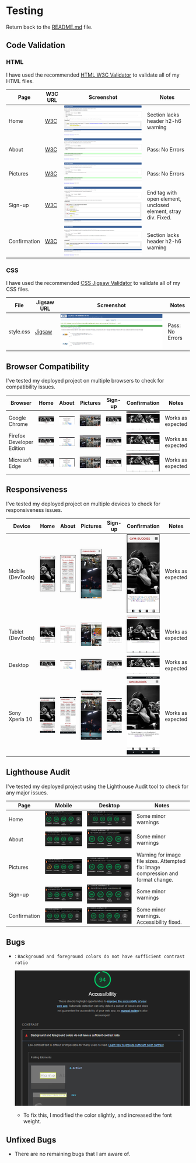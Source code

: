 # Testing

Return back to the [README.md](README.md) file.

## Code Validation

### HTML

I have used the recommended [HTML W3C Validator](https://validator.w3.org) to validate all of my HTML files.

| Page | W3C URL | Screenshot | Notes |
| --- | --- | --- | --- |
| Home | [W3C](https://validator.w3.org/nu/?doc=https%3A%2F%2Fdavidfb94.github.io%2Fproject-1-grouptraining%2Findex.html) | ![screenshot](documentation/validation/html-validation-index.png) | Section lacks header h2-h6 warning |
| About | [W3C](https://validator.w3.org/nu/?doc=https%3A%2F%2Fdavidfb94.github.io%2Fproject-1-grouptraining%2Fabout.html) | ![screenshot](documentation/validation/html-validation-about.png) | Pass: No Errors|
| Pictures| [W3C](https://validator.w3.org/nu/?doc=https%3A%2F%2Fdavidfb94.github.io%2Fproject-1-grouptraining%2Fpictures.html) | ![screenshot](documentation/validation/html-validation-pictures.png) | Pass: No Errors |
| Sign-up | [W3C](https://validator.w3.org/nu/?doc=https%3A%2F%2Fdavidfb94.github.io%2Fproject-1-grouptraining%2Fsign-up.html) | ![screenshot](documentation/validation/html-validation-signup.png) | End tag with open element, unclosed element, stray div. Fixed.|
| Confirmation | [W3C](https://validator.w3.org/nu/?doc=https%3A%2F%2Fdavidfb94.github.io%2Fproject-1-grouptraining%2Fconfirmation.html%3Ff-name%3DTesting%26l-name%3DTesting%26email%3Dtesting%2540testing.com) | ![screenshot](documentation/validation/html-validation-confirmation.png) | Section lacks header h2-h6 warning |

### CSS

I have used the recommended [CSS Jigsaw Validator](https://jigsaw.w3.org/css-validator) to validate all of my CSS files.

| File | Jigsaw URL | Screenshot | Notes |
| --- | --- | --- | --- |
| style.css | [Jigsaw](https://jigsaw.w3.org/css-validator/validator?uri=https%3A%2F%2Fdavidfb94.github.io%2Fproject-1-grouptraining%2F&profile=css3svg&usermedium=all&warning=1&vextwarning=&lang=en) | ![screenshot](documentation/validation/css-validator.png) | Pass: No Errors |

## Browser Compatibility

I've tested my deployed project on multiple browsers to check for compatibility issues.

| Browser | Home | About | Pictures | Sign-up | Confirmation | Notes |
| --- | --- | --- | --- | --- | --- | --- |
| Google Chrome | ![screenshot](documentation/browsers/chrome-home.png) | ![screenshot](documentation/browsers/chrome-about.png) | ![screenshot](documentation/browsers/chrome-pictures.png) | ![screenshot](documentation/browsers/chrome-signup.png) | ![screenshot](documentation/browsers/chrome-confirmation.png) | Works as expected |
| Firefox Developer Edition | ![screenshot](documentation/browsers/firefoxdev-home.png) | ![screenshot](documentation/browsers/firefoxdev-about.png) | ![screenshot](documentation/browsers/firefoxdev-pictures.png) | ![screenshot](documentation/browsers/firefoxdev-signup.png) | ![screenshot](documentation/browsers/firefoxdev-confirmation.png) | Works as expected |
| Microsoft Edge | ![screenshot](documentation/browsers/msedge-home.png) | ![screenshot](documentation/browsers/msedge-about.png) | ![screenshot](documentation/browsers/msedge-pictures.png) | ![screenshot](documentation/browsers/msedge-signup.png) | ![screenshot](documentation/browsers/msedge-confirmation.png) | Works as expected |

## Responsiveness

I've tested my deployed project on multiple devices to check for responsiveness issues.

| Device | Home | About | Pictures | Sign-up | Confirmation | Notes |
| --- | --- | --- | --- | --- | --- | --- |
| Mobile (DevTools) | ![screenshot](documentation/responsivness/mobile-home.png) | ![screenshot](documentation/responsivness/mobile-about.png) | ![screenshot](documentation/responsivness/mobile-pictures.png) | ![screenshot](documentation/responsivness/mobile-signup.png) | ![screenshot](documentation/responsivness/mobile-confirmation.png) | Works as expected |
| Tablet (DevTools) | ![screenshot](documentation/responsivness/tablet-home.png) | ![screenshot](documentation/responsivness/tablet-about.png) | ![screenshot](documentation/responsivness/tablet-pictures.png) | ![screenshot](documentation/responsivness/tablet-signup.png) | ![screenshot](documentation/responsivness/tablet-confirmation.png) | Works as expected |
| Desktop | ![screenshot](documentation/browsers/chrome-home.png) | ![screenshot](documentation/browsers/chrome-about.png) | ![screenshot](documentation/browsers/chrome-pictures.png) | ![screenshot](documentation/browsers/chrome-signup.png) | ![screenshot](documentation/browsers/chrome-confirmation.png) | Works as expected |
| Sony Xperia 10 | ![screenshot](documentation/responsivness/xperia-home.jpg) | ![screenshot](documentation/responsivness/xperia-about.jpg) | ![screenshot](documentation/responsivness/xperia-pictures.jpg) | ![screenshot](documentation/responsivness/xperia-signup.jpg) | ![screenshot](documentation/responsivness/xperia-confirmation.jpg) | Works as expected |

## Lighthouse Audit

I've tested my deployed project using the Lighthouse Audit tool to check for any major issues.

| Page | Mobile | Desktop | Notes |
| --- | --- | --- | --- |
| Home | ![screenshot](documentation/lighthouse/lighthouse-mobile-home.png) | ![screenshot](documentation/lighthouse/lighthouse-desktop-home.png) | Some minor warnings |
| About | ![screenshot](documentation/lighthouse/lighthouse-mobile-about.png) | ![screenshot](documentation/lighthouse/lighthouse-desktop-about.png) | Some minor warnings |
| Pictures| ![screenshot](documentation/lighthouse/lighthouse-mobile-pictures.png) | ![screenshot](documentation/lighthouse/lighthouse-desktop-pictures.png) | Warning for image file sizes. Attempted fix: Image compression and format change. |
| Sign-up| ![screenshot](documentation/lighthouse/lighthouse-mobile-signup.png) | ![screenshot](documentation/lighthouse/lighthouse-desktop-signup.png) | Some minor warnings |
| Confirmation| ![screenshot](documentation/lighthouse/lighthouse-mobile-confirmation.png) | ![screenshot](documentation/lighthouse/lighthouse-desktop-confirmation.png) | Some minor warnings. Accessibility fixed. |

## Bugs

- : `Background and foreground colors do not have sufficient contrast ratio`

    ![screenshot](documentation/bug01.png)

  - To fix this, I modified the color slightly, and increased the font weight.

## Unfixed Bugs

- There are no remaining bugs that I am aware of.
  